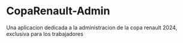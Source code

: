 # CopaRenault-Admin
Una aplicacion dedicada a la administracion de la copa renault 2024, exclusiva para los trabajadores
